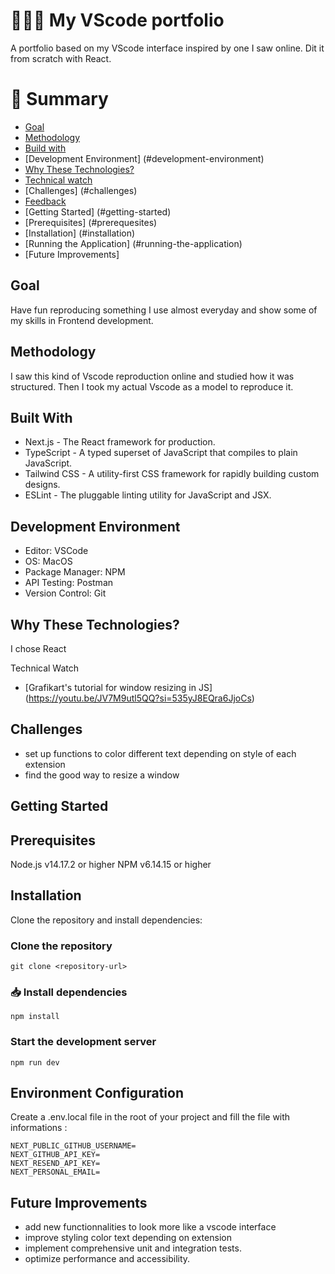 # 🧑🏽‍💻 My VScode portfolio

A portfolio based on my VScode interface inspired by one I saw online. Dit it from scratch with React.

# 📜 Summary
- [Goal](#goal)
- [Methodology](#methodology)
- [Build with](#-build-with)
- [Development Environment] (#development-environment)
- [Why These Technologies?](#why-these-technologies)
- [Technical watch](#technical-watch)
- [Challenges] (#challenges)
- [Feedback](#feedback)
- [Getting Started] (#getting-started)
- [Prerequisites] (#prerequesites)
- [Installation] (#installation)
- [Running the Application] (#running-the-application)
- [Future Improvements]

## Goal

Have fun reproducing something I use almost everyday and show some of my skills in Frontend development.

## Methodology

I saw this kind of Vscode reproduction online and studied how it was structured. Then I took my actual Vscode as a model to reproduce it.

## Built With

- Next.js - The React framework for production.
- TypeScript - A typed superset of JavaScript that compiles to plain JavaScript.
- Tailwind CSS - A utility-first CSS framework for rapidly building custom designs.
- ESLint - The pluggable linting utility for JavaScript and JSX.
  
## Development Environment

- Editor: VSCode
- OS: MacOS
- Package Manager: NPM
- API Testing: Postman
- Version Control: Git
  
## Why These Technologies?

I chose React

Technical Watch

- [Grafikart's tutorial for window resizing in JS] (https://youtu.be/JV7M9utl5QQ?si=535yJ8EQra6JjoCs)

## Challenges

- set up functions to color different text depending on style of each extension
- find the good way to resize a window 

## Getting Started


## Prerequisites

Node.js v14.17.2 or higher
NPM v6.14.15 or higher

## Installation

Clone the repository and install dependencies:

### Clone the repository

```
git clone <repository-url>
```

### 📥 Install dependencies

```
npm install
```

### Start the development server

```
npm run dev
```

## Environment Configuration
Create a .env.local file in the root of your project and fill the file with informations : 

```
NEXT_PUBLIC_GITHUB_USERNAME=
NEXT_GITHUB_API_KEY=
NEXT_RESEND_API_KEY=
NEXT_PERSONAL_EMAIL=
```

## Future Improvements


- add new functionnalities to look more like a vscode interface
- improve styling color text depending on extension
- implement comprehensive unit and integration tests.
- optimize performance and accessibility.
